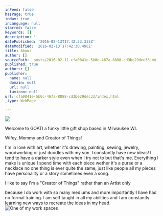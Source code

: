 ```yaml
---
inFeed: false
hasPage: true
inNav: true
inLanguage: null
starred: false
keywords: []
description: ''
datePublished: '2016-02-13T17:42:33.335Z'
dateModified: '2016-02-13T17:42:30.490Z'
title: About
author: []
sourcePath: _posts/2016-02-11-cfa0841e-5b0c-467a-8888-cd3be29dec33.md
published: true
authors: []
publisher:
  name: null
  domain: null
  url: null
  favicon: null
url: cfa0841e-5b0c-467a-8888-cd3be29dec33/index.html
_type: WebPage

---
```

![](https://the-grid-user-content.s3-us-west-2.amazonaws.com/b037dc12-ff32-46f9-847e-b4ef907b63a0.PNG)

Welcome to GOATI a funky little gift shop based in Milwaukee WI. 

Wifey, Mommy and Creator of Things!

I'm in love with art, whether it's drawing, painting, sewing, jewelry, woodworking or just doodles with my son. I constantly have new ideas! I tend to have a darker style even when I try not to but that's me. Everything I make is unique I spend time with each piece wether it's a purse or a necklace no one thing is ever quite the same, just like people all my pieces have personality or  a story sometimes even a song.

I like to say I'm a "Creator of Things" rather than an Artist only

because I do work with so many mediums and more importantly I have had no formal training. I am self taught in all my abilities and I am constantly learning new ways to recreate the ideas in my head.
![One of my work spaces](https://the-grid-user-content.s3-us-west-2.amazonaws.com/dba2e39f-57b3-4262-ac3b-8e8ad1ee5451.JPG)